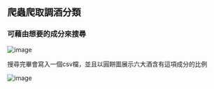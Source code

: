 ## 爬蟲爬取調酒分類

### 可藉由想要的成分來搜尋

![image](https://github.com/user-attachments/assets/5f602173-cbe1-4e6c-8403-6b39e8d7dd10)

搜尋完畢會寫入一個csv檔，並且以圓餅圖展示六大酒含有這項成分的比例

![image](https://github.com/user-attachments/assets/f34dbb89-7e0d-4771-ba6d-553b485417b4)
